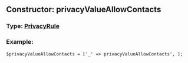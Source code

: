 ## Constructor: privacyValueAllowContacts  




### Type: [PrivacyRule](../types/PrivacyRule.md)


### Example:

```
$privacyValueAllowContacts = ['_' => privacyValueAllowContacts', ];
```